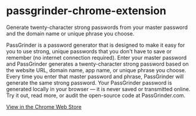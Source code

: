 # passgrinder-chrome-extension
 
Generate twenty-character strong passwords from your master password and the domain name or unique phrase you choose.

PassGrinder is a password generator that is designed to make it easy for you to use strong, unique passwords that you don't have to save or remember (no internet connection required). Enter your master password and PassGrinder generates a twenty-character strong password based on the website URL, domain name, app name, or unique phrase you choose. Every time you enter that master password and phrase, PassGrinder will generate the same strong password. Your PassGrinder password is generated locally in your browser — it is never saved or transmitted online. Try it out, read more, or audit the open-source code at PassGrinder.com.

[View in the Chrome Web Store](https://chrome.google.com/webstore/detail/passgrinder/ioabldfcejgnlamebpaokhbpgbhplpna/related)
